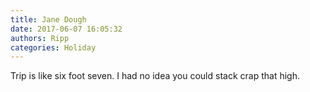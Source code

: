 ```yaml
---
title: Jane Dough
date: 2017-06-07 16:05:32
authors: Ripp
categories: Holiday
---
```


 Trip is like six foot seven. I had no idea you could stack crap that high.